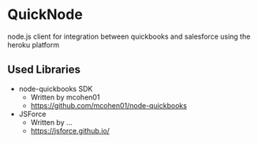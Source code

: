 # QuickNode

node.js client for integration between quickbooks and salesforce using the heroku platform

## Used Libraries

* node-quickbooks SDK
    * Written by mcohen01
    * https://github.com/mcohen01/node-quickbooks
* JSForce
    * Written by ...
    * https://jsforce.github.io/